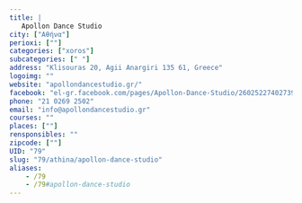 ```yaml
---
title: |
   Apollon Dance Studio
city: ["Αθήνα"]
perioxi: [""]
categories: ["xoros"]
subcategories: [" "]
address: "Klisouras 20, Agii Anargiri 135 61, Greece"
logoimg: ""
website: "apollondancestudio.gr/"
facebook: "el-gr.facebook.com/pages/Apollon-Dance-Studio/260252274027397"
phone: "21 0269 2502"
email: "info@apollondancestudio.gr"
courses: ""
places: [""]
rensponsibles: ""
zipcode: [""]
UID: "79"
slug: "79/athina/apollon-dance-studio"
aliases:
    - /79
    - /79#apollon-dance-studio
---
```


